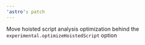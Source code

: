 ```yaml
---
'astro': patch
---
```


Move hoisted script analysis optimization behind the `experimental.optimizeHoistedScript` option
